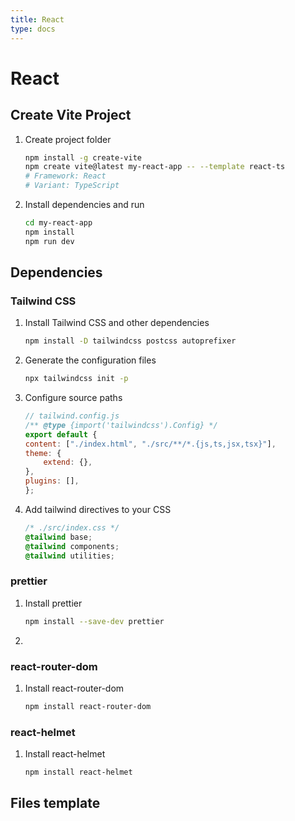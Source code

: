 ```yaml
---
title: React
type: docs
---
```

# React
## Create Vite Project
1. Create project folder
    ```sh
    npm install -g create-vite
    npm create vite@latest my-react-app -- --template react-ts
    # Framework: React
    # Variant: TypeScript
    ```
2. Install dependencies and run
    ```sh
    cd my-react-app
    npm install
    npm run dev
    ```
## Dependencies
### Tailwind CSS
1. Install Tailwind CSS and other dependencies
    ```sh
    npm install -D tailwindcss postcss autoprefixer
    ```
2. Generate the configuration files
    ```sh
    npx tailwindcss init -p
    ```
3. Configure source paths
    ```js
    // tailwind.config.js
    /** @type {import('tailwindcss').Config} */
    export default {
    content: ["./index.html", "./src/**/*.{js,ts,jsx,tsx}"],
    theme: {
        extend: {},
    },
    plugins: [],
    };
    ```
4. Add tailwind directives to your CSS
    ```css
    /* ./src/index.css */
    @tailwind base;
    @tailwind components;
    @tailwind utilities;
    ```
### prettier
1. Install prettier
    ```sh
    npm install --save-dev prettier
    ```
2. 

### react-router-dom
1. Install react-router-dom
    ```sh
    npm install react-router-dom
    ```

### react-helmet
1. Install react-helmet
    ```sh
    npm install react-helmet
    ```

## Files template